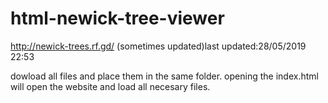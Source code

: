 # html-newick-tree-viewer

http://newick-trees.rf.gd/  (sometimes updated)last updated:28/05/2019 22:53

dowload all files and place them in the same folder. 
opening the index.html will open the website and load all necesary files.
